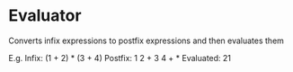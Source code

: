 # Evaluator
Converts infix expressions to postfix expressions and then evaluates them

E.g.
Infix: (1 + 2) * (3 + 4)
Postfix: 1 2 + 3 4 + *
Evaluated: 21

